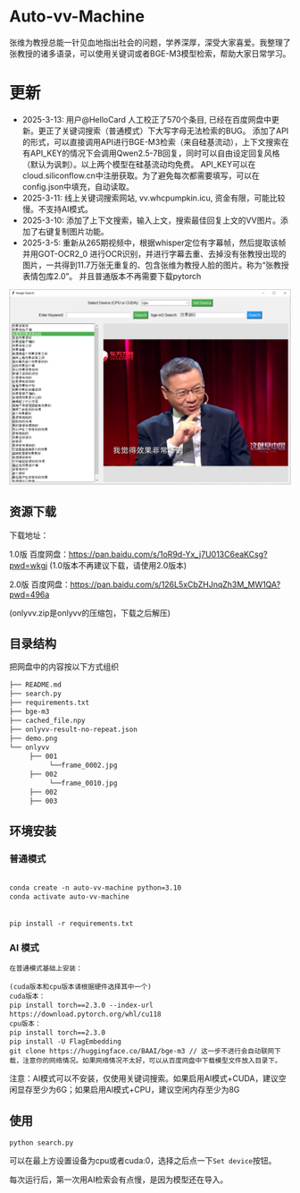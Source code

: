 # Auto-vv-Machine

张维为教授总能一针见血地指出社会的问题，学养深厚，深受大家喜爱。我整理了张教授的诸多语录，可以使用关键词或者BGE-M3模型检索，帮助大家日常学习。

# 更新
- 2025-3-13: 用户@HelloCard 人工校正了570个条目, 已经在百度网盘中更新。更正了关键词搜索（普通模式）下大写字母无法检索的BUG。
          添加了API的形式，可以直接调用API进行BGE-M3检索（来自硅基流动），上下文搜索在有API_KEY的情况下会调用Qwen2.5-7B回复，同时可以自由设定回复风格（默认为讽刺）。以上两个模型在硅基流动均免费。
          API_KEY可以在cloud.siliconflow.cn中注册获取。为了避免每次都需要填写，可以在config.json中填充，自动读取。
- 2025-3-11: 线上关键词搜索网站, vv.whcpumpkin.icu, 资金有限，可能比较慢。不支持AI模式。
- 2025-3-10: 添加了上下文搜索，输入上文，搜索最佳回复上文的VV图片。添加了右键复制图片功能。
- 2025-3-5: 重新从265期视频中，根据whisper定位有字幕帧，然后提取该帧并用GOT-OCR2_0 进行OCR识别，并进行字幕去重、去掉没有张教授出现的图片，一共得到11.7万张无重复的、包含张维为教授人脸的图片。称为“张教授表情包库2.0”。
并且普通版本不再需要下载pytorch


![demo.png](demo.png)

## 资源下载
下载地址：

1.0版 百度网盘：https://pan.baidu.com/s/1oR9d-Yx_j7U013C6eaKCsg?pwd=wkgj 
(1.0版本不再建议下载，请使用2.0版本)

2.0版 百度网盘：https://pan.baidu.com/s/126L5xCbZHJnqZh3M_MW1QA?pwd=496a

(onlyvv.zip是onlyvv的压缩包，下载之后解压)

## 目录结构
把网盘中的内容按以下方式组织
```
├── README.md
├── search.py
├── requirements.txt
├── bge-m3
├── cached_file.npy
├── onlyvv-result-no-repeat.json
├── demo.png
└── onlyvv
     ├── 001
          └──frame_0002.jpg
     ├── 002
          └──frame_0010.jpg
     ├── 002
     ├── 003
```


## 环境安装
### 普通模式
```

conda create -n auto-vv-machine python=3.10
conda activate auto-vv-machine


pip install -r requirements.txt
```

### AI 模式
```
在普通模式基础上安装：

(cuda版本和cpu版本请根据硬件选择其中一个)
cuda版本：
pip install torch==2.3.0 --index-url https://download.pytorch.org/whl/cu118
cpu版本：
pip install torch==2.3.0
pip install -U FlagEmbedding
git clone https://huggingface.co/BAAI/bge-m3 // 这一步不进行会自动联网下载，注意你的网络情况。如果网络情况不太好，可以从百度网盘中下载模型文件放入目录下。
```

注意：AI模式可以不安装，仅使用关键词搜索。如果启用AI模式+CUDA，建议空闲显存至少为6G；如果启用AI模式+CPU，建议空闲内存至少为8G

## 使用

```
python search.py
```


可以在最上方设置设备为cpu或者cuda:0，选择之后点一下``Set device``按钮。

每次运行后，第一次用AI检索会有点慢，是因为模型还在导入。


